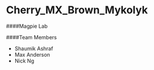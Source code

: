 # Cherry_MX_Brown_Mykolyk

####Magpie Lab 

####Team Members
 - Shaumik Ashraf
 - Max Anderson
 - Nick Ng
